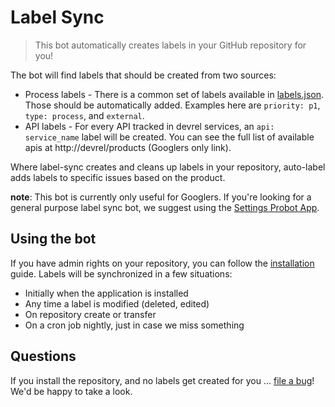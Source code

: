 # Label Sync
> This bot automatically creates labels in your GitHub repository for you!

The bot will find labels that should be created from two sources:
- Process labels - There is a common set of labels available in [labels.json](https://github.com/googleapis/repo-automation-bots/blob/main/packages/label-sync/src/labels.json).  Those should be automatically added.  Examples here are `priority: p1`, `type: process`, and `external`.
- API labels - For every API tracked in devrel services, an `api: service_name` label will be created.  You can see the full list of available apis at http://devrel/products (Googlers only link).

Where label-sync creates and cleans up labels in your repository, auto-label adds labels to specific issues based on the product.

**note**: This bot is currently only useful for Googlers. If you're looking for a general purpose label sync bot, we suggest using the [Settings Probot App](https://probot.github.io/apps/settings/).

## Using the bot
If you have admin rights on your repository, you can follow the [installation](https://github.com/apps/google-cloud-label-sync) guide. Labels will be synchronized in a few situations:
- Initially when the application is installed
- Any time a label is modified (deleted, edited)
- On repository create or transfer
- On a cron job nightly, just in case we miss something

## Questions
If you install the repository, and no labels get created for you ... [file a bug](https://github.com/googleapis/repo-automation-bots/issues/new?template=bug_report.md)!  We'd be happy to take a look.
